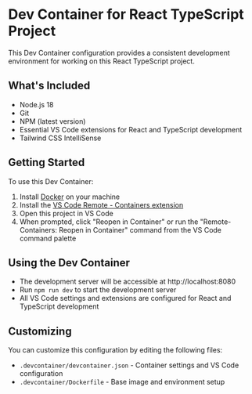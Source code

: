 
# Dev Container for React TypeScript Project

This Dev Container configuration provides a consistent development environment for working on this React TypeScript project.

## What's Included

- Node.js 18
- Git
- NPM (latest version)
- Essential VS Code extensions for React and TypeScript development
- Tailwind CSS IntelliSense

## Getting Started

To use this Dev Container:

1. Install [Docker](https://www.docker.com/products/docker-desktop) on your machine
2. Install the [VS Code Remote - Containers extension](https://marketplace.visualstudio.com/items?itemName=ms-vscode-remote.remote-containers)
3. Open this project in VS Code
4. When prompted, click "Reopen in Container" or run the "Remote-Containers: Reopen in Container" command from the VS Code command palette

## Using the Dev Container

- The development server will be accessible at http://localhost:8080
- Run `npm run dev` to start the development server
- All VS Code settings and extensions are configured for React and TypeScript development

## Customizing

You can customize this configuration by editing the following files:
- `.devcontainer/devcontainer.json` - Container settings and VS Code configuration
- `.devcontainer/Dockerfile` - Base image and environment setup
